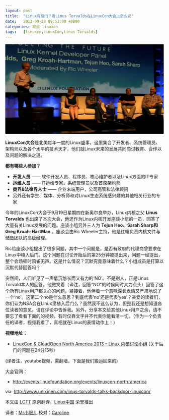 ```yaml
---
layout: post
title:	"Linux有后门？看Linus Torvalds在LinuxCon大会上怎么说"
date:	2013-09-28 09:53:00 +0800 
categories:	观点 linuxcn 
tags:	[linuxcn,LinuxCon,Linus Torvalds]
---
```



![](/Asserts/Images/album/201309/28/090518cyqqcdh66oqql3oc.png)


**LinuxCon大会**是北美每年一度的Linux盛事，这里集合了开发者、系统管理员、架构师以及各个水平的技术天才，他们就Linux未来的发展共同商讨教育、合作以及问题的解决之道。


**都有哪些人参加？**


* **开发人员** —— 软件开发人员、程序员、核心维护者以及Linux方面的IT专家
* **运维人员** —— IT运维专家、系统管理员以及首席架构师
* **商界&法律界人士** —— 企业末端用户，公司高管和法律顾问
* 另外还有学生、媒体、分析师和对Linux生态系统感兴趣的其他相关行业的专家


今年的LinuxCon大会于9月19日星期四在新奥尔良举办，Linux内核之父 **Linus Torvalds** 也出席了本次大会，他还作为Linux内核开发座谈小组的一员，回答了大量有关Linux发展的问题。座谈小组另外三人为 **Tejun Heo、Sarah Sharp和Greg Kroah-HartMan** 。座谈会由Ric Wheeler主持，他是红帽负责内核文件与储备团队的高级经理。


Ric给座谈小组提出了很多问题，其中一个问题是，是否有政府的代理商曾要求在Linux中植入后门。这个问题在讨论开始后的第25分钟被提出来，问题一经提出，整个会场顿时鸦雀无声。这是什么情况？沉默究竟意味着什么？小组成员是打算以沉默代替回答吗？


突然间，人们听见了一声低沉悠长而又有力的‘NO’。不是别人，正是Linus Torvald本人的回答。他微笑着（译注，回答“NO”的时候同时大力点头）回答了这个所有Linux用户都关心的问题。紧接着，他伴着一个意味深长表情又严肃地说了一个‘no’。这第二个no是什么意思？到底代表‘no’还是代表‘yes’？亲爱的读者们，你们认为NSA会在Linux里植入后门么？虽然我不这么认为，但是我还是想知道各位读者的意见，请在评论中告诉我。另外，分享本文给其他Linux用户之余，请不要忘了看看下面的的视频，有时仅靠文字并不代表你能看清一切。（作为一个负责任的译者，视频我看了，真相就在Linus的表情动作上！）


**视频地址：**


* [LinuxCon & CloudOpen North America 2013 – Linux 内核讨论小组](http://www.youtube.com/watch?v=84Sx0E13gAo&noredirect=1) (关于后门的问题在24分15秒)


(译者注，youtube视频，需翻墙，下面是我们搬运回来的)

大会官网：


* <http://events.linuxfoundation.org/events/linuxcon-north-america>


via: <http://www.unixmen.com/linus-torvalds-talks-backdoor-linuxcon/>


本文由 [LCTT](https://github.com/LCTT/TranslateProject) 原创翻译，[Linux中国](http://linux.cn/portal.php) 荣誉推出


译者：[Mr小眼儿](http://linux.cn/space/14801) 校对：[Caroline](http://linux.cn/space/14763)
